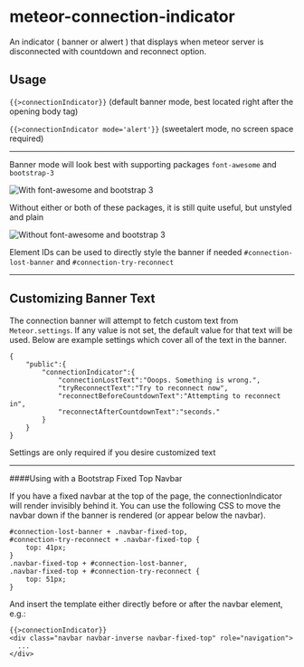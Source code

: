 meteor-connection-indicator
========================

An indicator ( banner or alwert ) that displays when meteor server is disconnected with countdown and reconnect option.


## Usage

`{{>connectionIndicator}}`  (default banner mode, best located right after the opening body tag)

`{{>connectionIndicator mode='alert'}}`  (sweetalert mode, no screen space required)

-----

Banner mode will look best with supporting packages `font-awesome` and `bootstrap-3`

![With font-awesome and bootstrap 3](images/with-fa-bs.png "With font-awesome and bootstrap 3")

Without either or both of these packages, it is still quite useful, but unstyled and plain

![Without font-awesome and bootstrap 3](images/without-fa-bs.png "Without font-awesome and bootstrap 3")

Element IDs can be used to directly style the banner if needed `#connection-lost-banner` and `#connection-try-reconnect`

----

## Customizing Banner Text

The connection banner will attempt to fetch custom text from `Meteor.settings`.  If any value is not set, the default value for that text will be used.  Below are example settings which cover all of the text in the banner.

```
{
	"public":{
		"connectionIndicator":{
			"connectionLostText":"Ooops. Something is wrong.",
			"tryReconnectText":"Try to reconnect now",
			"reconnectBeforeCountdownText":"Attempting to reconnect in",
			"reconnectAfterCountdownText":"seconds."
		}
	}
}
```
Settings are only required if you desire customized text


----

####Using with a Bootstrap Fixed Top Navbar

If you have a fixed navbar at the top of the page, the connectionIndicator will render invisibly behind it. You can use the following CSS to move the navbar down if the banner is rendered (or appear below the navbar).
```
#connection-lost-banner + .navbar-fixed-top,
#connection-try-reconnect + .navbar-fixed-top {
    top: 41px;
}
.navbar-fixed-top + #connection-lost-banner,
.navbar-fixed-top + #connection-try-reconnect {
    top: 51px;
}
```
And insert the template either directly before or after the navbar element, e.g.:
```
{{>connectionIndicator}}
<div class="navbar navbar-inverse navbar-fixed-top" role="navigation">
  ...
</div>
```
